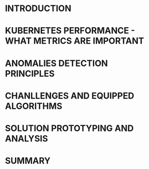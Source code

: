# INTRODUCTION

# KUBERNETES PERFORMANCE - WHAT METRICS ARE IMPORTANT

# ANOMALIES DETECTION PRINCIPLES

# CHANLLENGES AND EQUIPPED ALGORITHMS

# SOLUTION PROTOTYPING AND ANALYSIS

# SUMMARY
